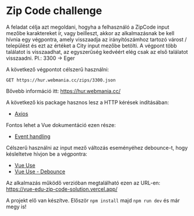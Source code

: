 # Zip Code challenge

A feladat célja azt megoldani, hogyha a felhasználó a ZipCode input mezőbe karaktereket ír,
vagy beilleszt, akkor az alkalmazásnak be kell hívnia egy végpontra, amely visszaadja az irányítószámhoz
tartozó várost / települést és ezt az értéket a City input mezőbe betölti. A végpont több találatot is visszaadhat, az
egyszerűség kedvéért elég csak az első találatot visszaadni.
Pl.: 3300 -> Eger

A következő végpontot célszerű használni:

```GET https://hur.webmania.cc/zips/3300.json```

Bővebb információ itt: https://hur.webmania.cc/

A következő kis package hasznos lesz a HTTP kérések indításában:
- [Axios](https://axios-http.com/docs/intro)

Fontos lehet a Vue dokumentáció ezen része:
- [Event handling](https://vuejs.org/guide/essentials/event-handling.html)

Célszerű használni az input mező változás eseményéhez debounce-t, hogy késleltetve hívjon be a végpontra:
- [Vue Use](https://vueuse.org/)
- [Vue Use - Debounce](https://vueuse.org/shared/useDebounceFn/)

Az alkalmazás működő verzióban megtalálható ezen az URL-en:
https://vue-edu-zip-code-solution.vercel.app/

A projekt elő van készítve.
Először ```npm install``` majd ```npm run dev``` és már megy is!

